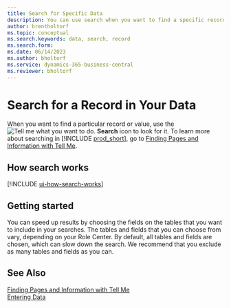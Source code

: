 ```yaml
---
title: Search for Specific Data
description: You can use search when you want to find a specific record.
author: brentholtorf
ms.topic: conceptual
ms.search.keywords: data, search, record
ms.search.form: 
ms.date: 06/14/2023
ms.author: bholtorf
ms.service: dynamics-365-business-central
ms.reviewer: bholtorf
---
```


# Search for a Record in Your Data

When you want to find a particular record or value, use the ![Tell me what you want to do.](media/ui-search/search-list.png "Search for Page or Report") **Search** icon to look for it. To learn more about searching in [!INCLUDE [prod_short](includes/prod_short.md)], go to [Finding Pages and Information with Tell Me](ui-search.md).

## How search works

[!INCLUDE [ui-how-search-works](includes/ui-how-search-works.md)]

## Getting started

You can speed up results by choosing the fields on the tables that you want to include in your searches. The tables and fields that you can choose from vary, depending on your Role Center. By default, all tables and fields are chosen, which can slow down the search. We recommend that you exclude as many tables and fields as you can.

## See Also

[Finding Pages and Information with Tell Me](ui-search.md)  
[Entering Data](ui-enter-data.md)  
